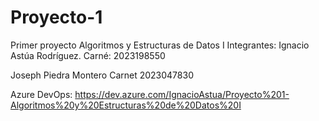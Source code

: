 # Proyecto-1
Primer proyecto Algoritmos y Estructuras de Datos I
Integrantes:
Ignacio Astúa Rodríguez. Carné: 2023198550

Joseph Piedra Montero Carnet 2023047830

Azure DevOps: https://dev.azure.com/IgnacioAstua/Proyecto%201-Algoritmos%20y%20Estructuras%20de%20Datos%20I
